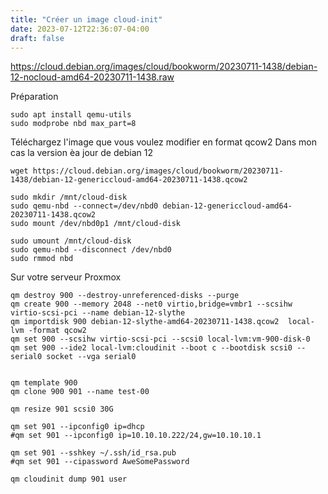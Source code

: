 ```yaml
---
title: "Créer un image cloud-init"
date: 2023-07-12T22:36:07-04:00
draft: false
---
```


https://cloud.debian.org/images/cloud/bookworm/20230711-1438/debian-12-nocloud-amd64-20230711-1438.raw


Préparation

```
sudo apt install qemu-utils
sudo modprobe nbd max_part=8
```
Téléchargez l'image que vous voulez modifier en format qcow2
Dans mon cas la version èa jour de debian 12
```
wget https://cloud.debian.org/images/cloud/bookworm/20230711-1438/debian-12-genericcloud-amd64-20230711-1438.qcow2
```


```
sudo mkdir /mnt/cloud-disk
sudo qemu-nbd --connect=/dev/nbd0 debian-12-genericcloud-amd64-20230711-1438.qcow2
sudo mount /dev/nbd0p1 /mnt/cloud-disk
```



```
sudo umount /mnt/cloud-disk
sudo qemu-nbd --disconnect /dev/nbd0
sudo rmmod nbd
```

Sur votre serveur Proxmox
```
qm destroy 900 --destroy-unreferenced-disks --purge
qm create 900 --memory 2048 --net0 virtio,bridge=vmbr1 --scsihw virtio-scsi-pci --name debian-12-slythe
qm importdisk 900 debian-12-slythe-amd64-20230711-1438.qcow2  local-lvm -format qcow2
qm set 900 --scsihw virtio-scsi-pci --scsi0 local-lvm:vm-900-disk-0
qm set 900 --ide2 local-lvm:cloudinit --boot c --bootdisk scsi0 --serial0 socket --vga serial0


qm template 900
qm clone 900 901 --name test-00

qm resize 901 scsi0 30G

qm set 901 --ipconfig0 ip=dhcp
#qm set 901 --ipconfig0 ip=10.10.10.222/24,gw=10.10.10.1

qm set 901 --sshkey ~/.ssh/id_rsa.pub
#qm set 901 --cipassword AweSomePassword

qm cloudinit dump 901 user

```
